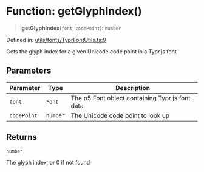 # Function: getGlyphIndex()

> **getGlyphIndex**(`font`, `codePoint`): `number`

Defined in: [utils/fonts/TyprFontUtils.ts:9](https://github.com/humanbydefinition/p5.asciify/blob/da415d822fbe05fa59dd8bb5f8c6f704edbd5094/src/lib/utils/fonts/TyprFontUtils.ts#L9)

Gets the glyph index for a given Unicode code point in a Typr.js font

## Parameters

| Parameter   | Type     | Description                                     |
| ----------- | -------- | ----------------------------------------------- |
| `font`      | `Font`   | The p5.Font object containing Typr.js font data |
| `codePoint` | `number` | The Unicode code point to look up               |

## Returns

`number`

The glyph index, or 0 if not found
